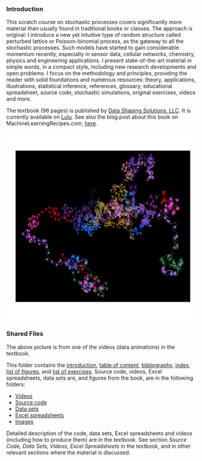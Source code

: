 <h3>Introduction</h3>

This scratch course on stochastic processes covers significantly more material than usually found in traditional books or classes. The approach is original:  I introduce a new yet intuitive type of random structure called perturbed lattice or Poisson-binomial process, as the gateway to all the stochastic processes. Such models have started to gain considerable momentum recently, especially in sensor data, cellular networks, chemistry, physics and engineering applications. I present state-of-the-art material in simple words, in a compact style, including new research developments and open problems. I focus on the methodology and principles, providing the reader with solid foundations and numerous resources: theory, applications, illustrations, statistical inference, references, glossary, educational spreadsheet, source code, stochastic simulations, original exercises, videos and more.

The textbook (96 pages) is published by <a href="http://www.datashaping.com">Data Shaping Solutions, LLC</a>. It is currently available on <a href="https://bit.ly/3vr6ka5">Lulu</a>. See also the blog post about this book on MachineLearningRecipes.com, <a href="https://machinelearningrecipes.com/blog/post/1687564/stochastic-processes-and-simulations">here</a>.

<img src="https://github.com/VincentGranville/Point-Processes/blob/main/Book/av_demo1000.png" width="500" height="500" class="center">

<h3>Shared Files</h3>

The above picture is from one of the videos (data animations) in the textbook. 

This folder contains the <a href="https://github.com/VincentGranville/Point-Processes/blob/main/Book/PB-TOC.pdf">introduction</a>, <a href="https://github.com/VincentGranville/Point-Processes/blob/main/Book/PB-TOC.pdf">table of content</a>, <a href="https://github.com/VincentGranville/Point-Processes/blob/main/Book/PB_index.pdf">bibliography</a>, <a href="https://github.com/VincentGranville/Point-Processes/blob/main/Book/PB_index.pdf">index</a>, <a href="https://github.com/VincentGranville/Point-Processes/blob/main/Book/PB_index.pdf">list of figures</a>, and <a href="https://github.com/VincentGranville/Point-Processes/blob/main/Book/PB-exercises.pdf">list of exercises</a>. Source code, videos, Excel spreadsheets, data sets are, and figures from the book, are in the following folders: 

<ul>
  <li><a href="https://github.com/VincentGranville/Point-Processes/blob/main/Videos/README.md">Videos</a></li>
  <li><a href="https://github.com/VincentGranville/Point-Processes/tree/main/Source%20Code">Source code</a></li>
  <li><a href="https://github.com/VincentGranville/Point-Processes/tree/main/Data">Data sets</a></li>
  <li><a href="https://github.com/VincentGranville/Point-Processes/blob/main/Spreadsheets/README.md">Excel spreadsheets</a></li>
  <li><a href="https://github.com/VincentGranville/Point-Processes/tree/main/Images">Images</a></li>
</ul>

Detailed description of the code, data sets, Excel spreadsheets and videos (including how to produce them)  are in the textbook. See section <i>Source Code, Data Sets, Videos, Excel Spreadsheets</i> in the textbook, and in other relevant sections where the material is discussed.

